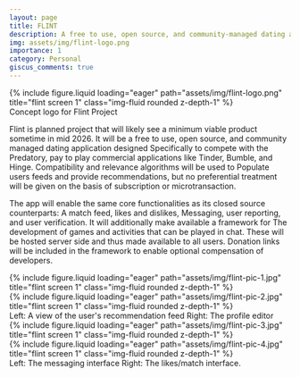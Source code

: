 ```yaml
---
layout: page
title: FLINT
description: A free to use, open source, and community-managed dating app.
img: assets/img/flint-logo.png
importance: 1
category: Personal
giscus_comments: true
---
```


<div class="row">
    <div class="col-sm mt-3 mt-md-0">
        {% include figure.liquid loading="eager" path="assets/img/flint-logo.png" title="flint screen 1" class="img-fluid rounded z-depth-1" %}
    </div>
</div>
<div class="caption">
    Concept logo for Flint Project
</div>

Flint is planned project that will likely see a minimum viable product sometime in mid 2026. It will be a free to use, open source, and community managed dating application designed Specifically to compete with the Predatory, pay to play commercial applications like Tinder, Bumble, and Hinge. Compatibility and relevance algorithms will be used to Populate users feeds and provide recommendations, but no preferential treatment will be given on the basis of subscription or microtransaction.

The app will enable the same core functionalities as its closed source counterparts: A match feed, likes and dislikes, Messaging, user reporting, and user verification. It will additionally make available a framework for The development of games and activities that can be played in chat. These will be hosted server side and thus made available to all users. Donation links will be included in the framework to enable optional compensation of developers.

<div class="row">
    <div class="col-sm mt-3 mt-md-0">
        {% include figure.liquid loading="eager" path="assets/img/flint-pic-1.jpg" title="flint screen 1" class="img-fluid rounded z-depth-1" %}
    </div>
    <div class="col-sm mt-3 mt-md-0">
        {% include figure.liquid loading="eager" path="assets/img/flint-pic-2.jpg" title="flint screen 1" class="img-fluid rounded z-depth-1" %}
    </div>
</div>
<div class="caption">
    Left: A view of the user's recommendation feed Right: The profile editor
</div>

<div class="row">
    <div class="col-sm mt-3 mt-md-0">
        {% include figure.liquid loading="eager" path="assets/img/flint-pic-3.jpg" title="flint screen 1" class="img-fluid rounded z-depth-1" %}
    </div>
    <div class="col-sm mt-3 mt-md-0">
        {% include figure.liquid loading="eager" path="assets/img/flint-pic-4.jpg" title="flint screen 1" class="img-fluid rounded z-depth-1" %}
    </div>
</div>
<div class="caption">
    Left: The messaging interface Right: The likes/match interface.
</div>



